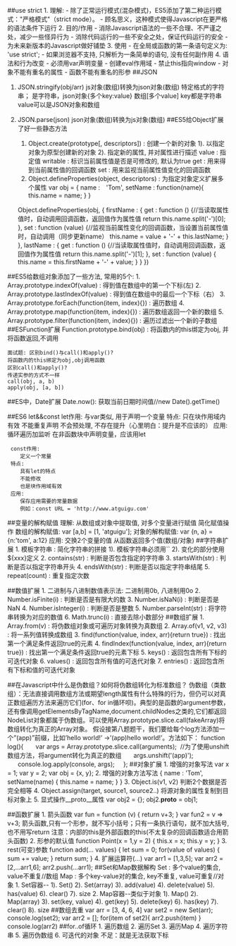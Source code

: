 ##use strict
	1. 理解:
	    - 除了正常运行模式(混杂模式)，ES5添加了第二种运行模式："严格模式"（strict mode）。
	    - 顾名思义，这种模式使得Javascript在更严格的语法条件下运行
	2.  目的/作用
		- 消除Javascript语法的一些不合理、不严谨之处，减少一些怪异行为
		- 消除代码运行的一些不安全之处，保证代码运行的安全
		- 为未来新版本的Javascript做好铺垫
	3. 使用
	    - 在全局或函数的第一条语句定义为: 'use strict';
	    - 如果浏览器不支持, 只解析为一条简单的语句, 没有任何副作用
	4. 语法和行为改变
		- 必须用var声明变量
		- 创建eval作用域
		- 禁止this指向window
		- 对象不能有重名的属性
		- 函数不能有重名的形参
##JSON
1. JSON.stringify(obj/arr)
    js对象(数组)转换为json对象(数组)
    特定格式的字符串；
   是字符串，json对象{多个key:value} 数组[多个value]
   key都是字符串
   value可以是JSON对象和数组
2. JSON.parse(json)
    json对象(数组)转换为js对象(数组)
##ES5给Object扩展了好一些静态方法
	1. Object.create(prototype[, descriptors]) : 创建一个新的对象
    1). 以指定对象为原型创建新的对象
    2). 指定新的属性, 并对属性进行描述
        value : 指定值
        writable : 标识当前属性值是否是可修改的, 默认为true
        get : 用来得到当前属性值的回调函数
        set : 用来监视当前属性值变化的回调函数
	2. Object.defineProperties(object, descriptors) : 为指定对象定义扩展多个属性
	var obj = {
        name :　'Tom',
        setName : function(name){
            this.name = name;
        }
    }

	Object.defineProperties(obj, {
        firstName : {
            get : function () {//当读取属性值时，自动调用回调函数，返回值作为属性值
                return this.name.split('-')[0];
            },
            set : function (value) {//监视当前属性变化的回调函数，当设置当前属性值时，自动调用（同步更新name）
                this.name = value + '-' + this.lastName;
            }
        },
        lastName : {
            get : function () {//当读取属性值时，自动调用回调函数，返回值作为属性值
                return this.name.split('-')[1];
            },
            set : function (value) {
                this.name = this.firstName + '-' + value;
            }
        }
    })


##ES5给数组对象添加了一些方法, 常用的5个:
	1. Array.prototype.indexOf(value) : 得到值在数组中的第一个下标(左)
	2. Array.prototype.lastIndexOf(value) : 得到值在数组中的最后一个下标（右）
	3. Array.prototype.forEach(function(item, index){}) : 遍历数组
	4. Array.prototype.map(function(item, index){}) : 遍历数组返回一个新的数组
	5. Array.prototype.filter(function(item, index){}) : 遍历过滤出一个新的子数组
##ESFunction扩展
	Function.prototype.bind(obj) :
	    将函数内的this绑定为obj, 并将函数返回,不调用
	
	面试题: 区别bind()与call()和apply()?
	将函数内的this绑定为obj,obj调用函数
	区别call()和apply()?
	传递实参的方式不一样
	call(obj, a, b)
	apply(obj, [a, b])

##ES中，Date扩展
	Date.now(): 获取当前日期时间值//new Date().getTime()

##ES6 let&&const
	let作用:
        与var类似, 用于声明一个变量
     特点:
        只在块作用域内有效
        不能重复声明
        不会预处理, 不存在提升（心里明白：提升是不应该的）
     应用:
        循环遍历加监听
        在非函数块中声明变量，应该用let

	 const作用:
        定义一个常量
     特点:
        具有let的特点
        不能修改
        也是块作用域有效
     应用:
        保存应用需要的常量数据
        例如：const URL = 'http://www.atguigu.com'
##变量的解构赋值
 	 理解:
     从数组或对象中提取值, 对多个变量进行赋值
         简化赋值操作
     数组的解构赋值:
        var [a,b] = [1, 'atguigu'];
     对象的解构赋值:
        var {n, a} = {n:'tom', a:12}
     应用:
         交换2个变量的值
         从函数返回多个值(数组/对象)
##字符串扩展
	 1. 模板字符串 : 简化字符串的拼接
         1). 模板字符串必须用``
         2). 变化的部分使用${xxx}定义
     2. contains(str) : 判断是否包含指定的字符串
     3. startsWith(str) : 判断是否以指定字符串开头
     4. endsWith(str) : 判断是否以指定字符串结尾
     5. repeat(count) : 重复指定次数

##数值扩展
	 1. 二进制与八进制数值表示法: 二进制用0b, 八进制用0o
     2. Number.isFinite(i) : 判断是否是有限大的数
     3. Number.isNaN(i) : 判断是否是NaN
     4. Number.isInteger(i) : 判断是否是整数
     5. Number.parseInt(str) : 将字符串转换为对应的数值
     6. Math.trunc(i) : 直接去除小数部分
##数组扩展
	 1. Array.from(v) : 将伪数组对象或可遍历对象转换为真数组
     2. Array.of(v1, v2, v3) : 将一系列值转换成数组
     3. find(function(value, index, arr){return true}) : 找出第一个满足条件返回true的元素
     4. findIndex(function(value, index, arr){return true}) : 找出第一个满足条件返回true的元素下标
     5. keys() : 返回包含所有下标的可迭代对象
     6. values() : 返回包含所有值的可迭代对象
     7. entries() : 返回包含所有下标和值的可迭代对象

##在Javascript中什么是伪数组？如何将伪数组转化为标准数组？
	伪数组（类数组）：无法直接调用数组方法或期望length属性有什么特殊的行为，但仍可以对真正数组遍历方法来遍历它们(for、for in循环呗)。典型的是函数的argument参数，还有像调用getElementsByTagName,document.childNodes之类的,它们都返回NodeList对象都属于伪数组。可以使用Array.prototype.slice.call(fakeArray)将数组转化为真正的Array对象。
	假设接第八题题干，我们要给每个log方法添加一个”(app)”前缀，比如’hello world!’ ->’(app)hello world!’。方法如下：
	function log(){
	      var args = Array.prototype.slice.call(arguments);  //为了使用unshift数组方法，将argument转化为真正的数组
	      args.unshift('(app)');
	      console.log.apply(console, args);
	    };
##对象扩展
	 1. 增强的对象写法
         var x = 1;
         var y = 2;
         var obj = {x, y};
     2. 增强的对象方法写法
         {
             name : 'Tom',
             setName(name) {
                this.name = name;
             }
         }
     3. Object.is(v1, v2)
        判断2个数据是否完全相等
     4. Object.assign(target, source1, source2..)
        将源对象的属性复制到目标对象上
     5. 显式操作__proto__属性
         var obj2 = {};
         obj2.__proto__ = obj1;

##函数扩展
	 1. 箭头函数
        var fun = function (v) {
        return v+3;
        }
        var fun2 = v => v+3;
		箭头函数,只有一个形参，就不写小括号；只有一条执行语句，就不加大括号,也不用写return
		注意：内部的this是外部函数的this(不太复杂的回调函数适合用箭头函数)
    2. 形参的默认值
        function Point(x = 1,y = 2) {
            this.x = x;
            this.y = y;
        }
    3. rest(可变)参数
        function add(... values) {
            let sum = 0;
            for(value of values) {
                sum += value;
            }
            return sum;
        }
    4. 扩展运算符(...)
        var arr1 = [1,3,5];
        var arr2 = [2,...arr1,6];
        arr2.push(...arr1);
##Set和Map数据解构
	Set : 多个value的集合, value不重复//数组
	Map : 多个key-value对的集合, key不重复, value可重复//对象
	1. Set容器--
	 1). Set()
	 2). Set(array)
	 3). add(value)
	 4). delete(value)
	 5). has(value)
	 6). clear()
	 7). size
	2. Map容器--类似于对象
	 1). Map()
	 2). Map(array)
	 3). set(key, value)
	 4). get(key)
	 5). delete(key)
	 6). has(key)
	 7). clear()
	 8). size
##数组去重
	var arr = [3, 4, 6, 4]
	var set2 = new Set(arr);
	console.log(set2);
	var arr2 = [];
	for(item of set2){
	  arr2.push(item)
	}
	console.log(arr2)
##for..of循环
	 1. 遍历数组
     2. 遍历Set
     3. 遍历Map
     4. 遍历字符串
     5. 遍历伪数组
     6. 可迭代的对象
     不足：就是无法获取下标


